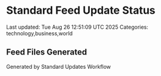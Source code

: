 # Standard Feed Update Status
Last updated: Tue Aug 26 12:51:09 UTC 2025
Categories: technology,business,world

## Feed Files Generated

Generated by Standard Updates Workflow
